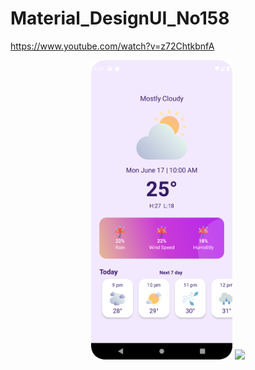 # Material_DesignUI_No158
https://www.youtube.com/watch?v=z72ChtkbnfA
<p align="center">
<img src="Image/main.png" width="45%">
<img src="Image/future.png" width="45%">
</p>